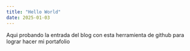 ```yaml
---
title: "Hello World"
date: 2025-01-03
---
```

Aqui probando la entrada del blog con esta herramienta de github para lograr hacer mi portafolio
